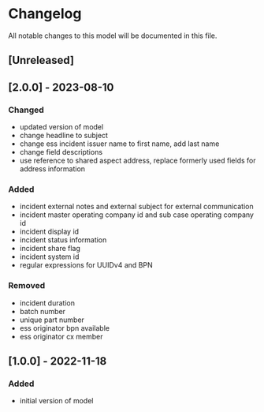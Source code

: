 # Changelog
All notable changes to this model will be documented in this file.

## [Unreleased]

## [2.0.0] - 2023-08-10
### Changed
- updated version of model
- change headline to subject
- change ess incident issuer name to first name, add last name
- change field descriptions 
- use reference to shared aspect address, replace formerly used fields for address information

### Added
- incident external notes and external subject for external communication
- incident master operating company id and sub case operating company id
- incident display id
- incident status information
- incident share flag
- incident system id
- regular expressions for UUIDv4 and BPN

### Removed
- incident duration
- batch number
- unique part number
- ess originator bpn available
- ess originator cx member



## [1.0.0] - 2022-11-18
### Added
- initial version of model


